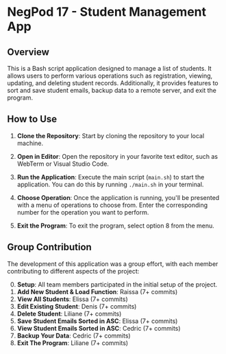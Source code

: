 # NegPod 17 - Student Management App

## Overview

This is a Bash script application designed to manage a list of students. It allows users to perform various operations such as registration, viewing, updating, and deleting student records. Additionally, it provides features to sort and save student emails, backup data to a remote server, and exit the program.

## How to Use

1. **Clone the Repository**: Start by cloning the repository to your local machine.

2. **Open in Editor**: Open the repository in your favorite text editor, such as WebTerm or Visual Studio Code.

3. **Run the Application**: Execute the main script (`main.sh`) to start the application. You can do this by running `./main.sh` in your terminal.

4. **Choose Operation**: Once the application is running, you'll be presented with a menu of operations to choose from. Enter the corresponding number for the operation you want to perform.

5. **Exit the Program**: To exit the program, select option 8 from the menu.

## Group Contribution

The development of this application was a group effort, with each member contributing to different aspects of the project:

0. **Setup**: All team members participated in the initial setup of the project.
1. **Add New Student & Load Function**: Raissa (7+ commits)
2. **View All Students**: Elissa (7+ commits)
3. **Edit Existing Student**: Denis (7+ commits)
4. **Delete Student**: Liliane (7+ commits)
5. **Save Student Emails Sorted in ASC**: Elissa (7+ commits)
6. **View Student Emails Sorted in ASC**: Cedric (7+ commits)
7. **Backup Your Data**: Cedric (7+ commits)
8. **Exit The Program**: Liliane (7+ commits)
